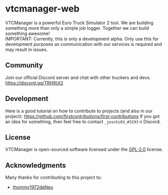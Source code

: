 # vtcmanager-web
VTCManager is a powerful Euro Truck Simulator 2 tool. We are building something more than only a simple job logger. Together we can build something awesome! <br>
IMPORTANT: Currently, this is only a development alpha. Only use this for development purposes as communication with our services is required and may result in issues.

## Community
Join our official Discord server and chat with other truckers and devs. https://discord.gg/TRH9Ut2
## Development
Here is a good tutorial on how to contribute to projects (and also in our project): https://github.com/firstcontributions/first-contributions
If you got an idea for something, then feel free to contact `_joschi03_#3193` n Discord.
## License
VTCManager is open-sourced software licensed under the [GPL-2.0](https://github.com/VTCManager/vtcmanager-web/blob/master/LICENSE) license.
## Acknowledgments
Many thanks for contributing to this project to:
* [thommy1972deNeu](https://github.com/thommy1972deNeu)
